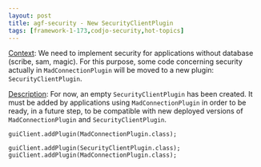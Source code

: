 ```yaml
---
layout: post
title: agf-security - New SecurityClientPlugin
tags: [framework-1-173,codjo-security,hot-topics]
---
```

<u>Context</u>:
We need to implement security for applications without database (scribe, sam, magic).
For this purpose, some code concerning security actually in ```MadConnectionPlugin``` will be moved to a new plugin: ```SecurityClientPlugin```.

<u>Description</u>:
For now, an empty ```SecurityClientPlugin``` has been created.
It must be added by applications using ```MadConnectionPlugin``` in order to be ready, in a future step, to be compatible with new deployed versions of ```MadConnectionPlugin``` and ```SecurityClientPlugin```.

```java|title=Before
guiClient.addPlugin(MadConnectionPlugin.class);
```

```java|title=After
guiClient.addPlugin(SecurityClientPlugin.class);
guiClient.addPlugin(MadConnectionPlugin.class);
```